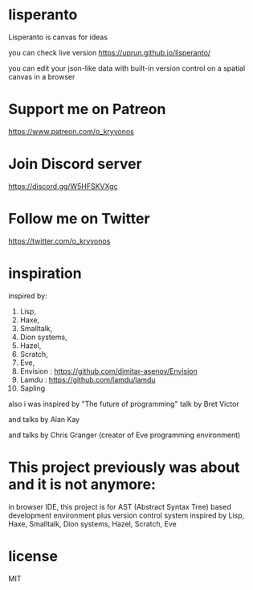 # lisperanto
Lisperanto is canvas for ideas

you can check live version https://uprun.github.io/lisperanto/

you can edit your json-like data with built-in version control on a spatial canvas in a browser


# Support me on Patreon

https://www.patreon.com/o_kryvonos


# Join Discord server 

https://discord.gg/W5HFSKVXgc

# Follow me on Twitter

https://twitter.com/o_kryvonos

# inspiration

inspired by:
1. Lisp, 
1. Haxe, 
1. Smalltalk, 
1. Dion systems, 
1. Hazel, 
1. Scratch, 
1. Eve, 
1. Envision : https://github.com/dimitar-asenov/Envision
1. Lamdu : https://github.com/lamdu/lamdu
1. Sapling

also i was inspired by "The future of programming" talk by Bret Victor

and talks by Alan Kay

and talks by Chris Granger (creator of Eve programming environment)

# This project previously was about and it is not anymore:

 in browser IDE, this project is for AST (Abstract Syntax Tree) based development environment plus version control system inspired by Lisp, Haxe, Smalltalk, Dion systems, Hazel, Scratch, Eve

# license
MIT
